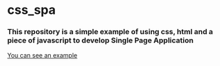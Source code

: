 # css_spa
### This repository is a simple example of using css, html and a piece of javascript to develop Single Page Application

[You can see an example](https://ibabkov.github.io/css_spa/)